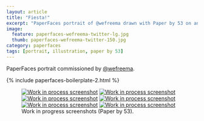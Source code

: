 ```yaml
---
layout: article
title: "Fiesta!"
excerpt: "PaperFaces portrait of @wefreema drawn with Paper by 53 on an iPad."
image: 
  feature: paperfaces-wefreema-twitter-lg.jpg
  thumb: paperfaces-wefreema-twitter-150.jpg
category: paperfaces
tags: [portrait, illustration, paper by 53]
---
```


PaperFaces portrait commissioned by [@wefreema](http://twitter.com/wefreema).

{% include paperfaces-boilerplate-2.html %}

<figure class="half">
	<a href="{{ site.url }}/images/paperfaces-wefreema-process-1-lg.jpg"><img src="{{ site.url }}/images/paperfaces-wefreema-process-1-600.jpg" alt="Work in process screenshot"></a>
	<a href="{{ site.url }}/images/paperfaces-wefreema-process-2-lg.jpg"><img src="{{ site.url }}/images/paperfaces-wefreema-process-2-600.jpg" alt="Work in process screenshot"></a>
	<a href="{{ site.url }}/images/paperfaces-wefreema-process-3-lg.jpg"><img src="{{ site.url }}/images/paperfaces-wefreema-process-3-600.jpg" alt="Work in process screenshot"></a>
	<a href="{{ site.url }}/images/paperfaces-wefreema-process-4-lg.jpg"><img src="{{ site.url }}/images/paperfaces-wefreema-process-4-600.jpg" alt="Work in process screenshot"></a>
	<a href="{{ site.url }}/images/paperfaces-wefreema-process-5-lg.jpg"><img src="{{ site.url }}/images/paperfaces-wefreema-process-5-600.jpg" alt="Work in process screenshot"></a>
	<a href="{{ site.url }}/images/paperfaces-wefreema-process-6-lg.jpg"><img src="{{ site.url }}/images/paperfaces-wefreema-process-6-600.jpg" alt="Work in process screenshot"></a>
	<figcaption>Work in progress screenshots (Paper by 53).</figcaption>
</figure>